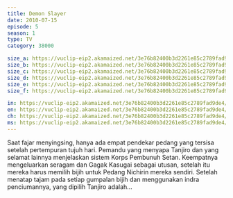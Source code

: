 ```yaml
---
title: Demon Slayer
date: 2010-07-15
episode: 5
season: 1
type: TV
category: 38000

size_a: https://vuclip-eip2.akamaized.net/3e76b82400b3d2261e85c2789fad9de4/vp63207_V20200930055451/hlsc_e2931_2.m3u8
size_b: https://vuclip-eip2.akamaized.net/3e76b82400b3d2261e85c2789fad9de4/vp63207_V20200930055451/hlsc_e2931_3.m3u8
size_c: https://vuclip-eip2.akamaized.net/3e76b82400b3d2261e85c2789fad9de4/vp63207_V20200930055451/hlsc_e2931_4.m3u8
size_d: https://vuclip-eip2.akamaized.net/3e76b82400b3d2261e85c2789fad9de4/vp63207_V20200930055451/hlsc_e2931_5.m3u8
size_e: https://vuclip-eip2.akamaized.net/3e76b82400b3d2261e85c2789fad9de4/vp63207_V20200930055451/hlsc_e2931_6.m3u8
size_f: https://vuclip-eip2.akamaized.net/3e76b82400b3d2261e85c2789fad9de4/vp63207_V20200930055451/hlsc_e2931_7.m3u8

in: https://vuclip-eip2.akamaized.net/3e76b82400b3d2261e85c2789fad9de4/id.vtt
en: https://vuclip-eip2.akamaized.net/3e76b82400b3d2261e85c2789fad9de4/en.vtt
ch: https://vuclip-eip2.akamaized.net/3e76b82400b3d2261e85c2789fad9de4/zh-TW.vtt
ms: https://vuclip-eip2.akamaized.net/3e76b82400b3d2261e85c2789fad9de4/ms.vtt
---
```

Saat fajar menyingsing, hanya ada empat pendekar pedang yang tersisa setelah pertempuran tujuh hari. Pemandu yang menyapa Tanjiro dan yang selamat lainnya menjelaskan sistem Korps Pembunuh Setan. Keempatnya mengeluarkan seragam dan Gagak Kasugai sebagai utusan, setelah itu mereka harus memilih bijih untuk Pedang Nichirin mereka sendiri. Setelah menatap tajam pada setiap gumpalan bijih dan menggunakan indra penciumannya, yang dipilih Tanjiro adalah...
